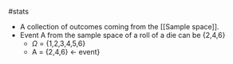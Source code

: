 #stats 
- A collection of outcomes coming from the [[Sample space]].
- Event A from the sample space of a roll of a die can be {2,4,6}
	- $\Omega$ = {1,2,3,4,5,6}
	- A = {2,4,6} $\leftarrow$ event}